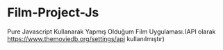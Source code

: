 # Film-Project-Js
Pure Javascript Kullanarak Yapmış Olduğum Film Uygulaması.(API olarak https://www.themoviedb.org/settings/api kullanılmıştır)
